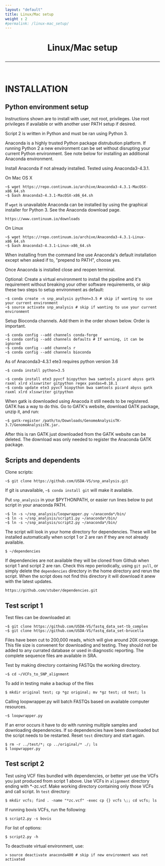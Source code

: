 ```yaml
---
layout: "default"
title: Linux/Mac setup
weight : 2
#permalink: /linux-mac_setup/
---
```


<h1><p style="text-align: center">Linux/Mac setup</p></h1>

-----
<br>

INSTALLATION
=================

## Python environment setup

Instructions shown are to install with user, not root, privileges.  Use root privileges if available or with another user PATH setup if desired.

Script 2 is written in Python and must be ran using Python 3.  

Anaconda is a highly trusted Python package distrubution platform.  If running Python 2 a new environment can be set without disrupting your current Python environment.  See note below for installing an additional Anaconda environment.  

Install Anaconda if not already installed.  Tested using Anaconda3-4.3.1.

On Mac OS X
        
    ~$ wget https://repo.continuum.io/archive/Anaconda3-4.3.1-MacOSX-x86_64.sh
    ~$ bash Anaconda3-4.3.1-MacOSX-x86_64.sh

If `wget` is unavailable Anaconda can be installed by using the graphical installer for Python 3.  See the Anaconda download page.

    https://www.continuum.io/downloads

On Linux

    ~$ wget https://repo.continuum.io/archive/Anaconda3-4.3.1-Linux-x86_64.sh        
    ~$ bash Anaconda3-4.3.1-Linux-x86_64.sh
    
When installing from the command line use Anaconda's default installation except when asked if to, "prepend to PATH", choose yes.
    
Once Anaconda is installed close and reopen terminal.

Optional: Create a virtual environment to install the pipeline and it's requirement without breaking your other software requirements, or skip these two steps to setup environment as default:

    ~$ conda create -n snp_analysis python=3.5 # skip if wanting to use your current environment
    ~$ source activate snp_analysis # skip if wanting to use your current environment

Setup Bioconda channels.  Add them in the order shown below.  Order is important.

    ~$ conda config --add channels conda-forge
    ~$ conda config --add channels defaults # If warning, it can be ignored
    ~$ conda config --add channels r
    ~$ conda config --add channels bioconda
    
As of Anaconda3-4.3.1 ete3 requires python version 3.6

    ~$ conda install python=3.5
    
    ~$ conda install ete3 pyvcf biopython bwa samtools picard abyss gatk raxml xlrd xlsxwriter gitpython regex pandas=0.18.1
    ~$ conda update ete3 pyvcf biopython bwa samtools picard abyss gatk raxml xlrd xlsxwriter gitpython

When gatk is downloaded using Anacoda it still needs to be registered.  GATK has a way to do this.  Go to GATK's website, download GATK package, unzip it, and run:

    ~$ gatk-register /path/to/Downloads/GenomeAnalysisTK-3.7/GenomeAnalysisTK.jar.  
    
After this is ran GATK just downloaded from the GATK website can be deleted.  The download was only needed to register the Anaconda GATK package.

## Scripts and dependents
Clone scripts: 

    ~$ git clone https://github.com/USDA-VS/snp_analysis.git
    
If git is unavailable, `~$ conda install git` will make it available.

Put `snp_analysis` in your $PYTHONPATH, or easier run lines below to put script in your anaconda PATH.

    ~$ ln -s ~/snp_analysis/loopwrapper.py ~/anaconda*/bin/
    ~$ ln -s ~/snp_analysis/script1.py ~/anaconda*/bin/
    ~$ ln -s ~/snp_analysis/script2.py ~/anaconda*/bin/

The script will look in your home directory for dependencies.  These will be installed automatically when script 1 or 2 are ran if they are not already available.  

    $ ~/dependencies

If dependencies are not available they will be cloned from Github when script 1 and script 2 are ran.  Check this repo periodically, using `git pull`, or simply delete the `dependencies` directory in the home directory and rerun the script.  When the script does not find this directory it will download it anew with the latest updates.

    https://github.com/stuber/dependencies.git
    

## Test script 1

Test files can be downloaded at:

    ~$ git clone https://github.com/USDA-VS/fastq_data_set-tb_complex
    ~$ git clone https://github.com/USDA-VS/fastq_data_set-brucella
    
Files have been cut to 200,000 reads, which will give around 20X coverage.  This file size is convenent for downloading and testing.  They should not be added to any currated database or used in diagnostic reporting.  The complete sequence files are available in SRA.

Test by making directory containing FASTQs the working directory.

    ~$ cd ~/VCFs_to_SNP_alignment

To add in testing make a backup of the files

    $ mkdir original test; cp *gz original; mv *gz test; cd test; ls

Calling loopwrapper.py will batch FASTQs based on available computer resources.

    ~$ loopwrapper.py

If an error occurs it have to do with running multiple samples and downloading dependencies.  If so dependencies have been downloaded but the script needs to be restarted.  Reset `test` directory and start again.

    $ rm -r ../test/*; cp ../original/* ./; ls
    $ loopwrapper.py

## Test script 2

Test using VCF files bundled with dependencies, or better yet use the VCFs you just produced from script 1 above.  Use VCFs in `alignment` directory ending with *-zc.vcf.  Make working directory containing only those VCFs and call script.  In `test` directory:

    $ mkdir vcfs; find . -name "*zc.vcf" -exec cp {} vcfs \;; cd vcfs; ls
   
If running bovis VCFs, run the following:

    $ script2.py -s bovis
    
For list of options:
    
    $ script2.py -h
    
To deactivate virtual environment, use:
    
    > source deactivate anaconda400 # skip if new environment was not activated
    
